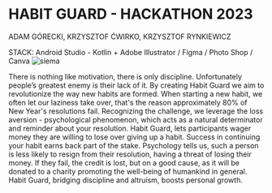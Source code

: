 # HABIT GUARD - HACKATHON 2023 

ADAM GÓRECKI, KRZYSZTOF ĆWIRKO, KRZYSZTOF RYNKIEWICZ

STACK: Android Studio - Kotlin + Adobe Illustrator / Figma / Photo Shop / Canva
![siema](https://github.com/KrzysztofCwirko/habit-guard/assets/45965806/811f0f97-2ebd-470f-8829-661ece601af8)

There is nothing like motivation, there is only discipline. Unfortunately people’s greatest enemy is their lack of it. By creating Habit Guard we aim to revolutionize the way new habits are formed. When starting a new habit, we often let our laziness take over, that's the reason approximately 80% of New Year's resolutions fail. Recognizing the challenge, we leverage the loss aversion - psychological phenomenon, which acts as a natural determinator and reminder about your resolution. Habit Guard, lets participants wager money they are willing to lose over giving up a habit. Success in continuing your habit earns back part of the stake. Psychology tells us, such a person is less likely to resign from their resolution, having a threat of losing their money. If they fail, the credit is lost, but on a good cause, as it will be donated to a charity promoting the well-being of humankind in general. Habit Guard, bridging discipline and altruism, boosts personal growth.
